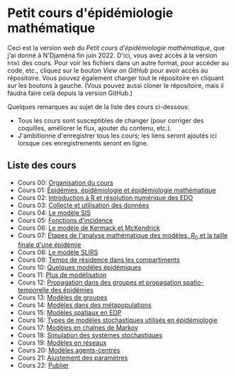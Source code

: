 # Petit cours d'épidémiologie mathématique

Ceci est la version *web* du *Petit cours d'épidémiologie mathématique*, que j'ai donné à N'Djaména fin juin 2022. D'ici, vous avez accès à la version `html` des cours. Pour voir les fichiers dans un autre format, pour accéder au code, etc., cliquez sur le bouton *View on GitHub* pour avoir accès au répositoire. Vous pouvez également charger tout le répositoire en cliquant sur les boutons à gauche. (Vous pouvez aussi cloner le répositoire, mais il faudra faire celà depuis la version GitHub.)

Quelques remarques au sujet de la liste des cours ci-dessous:
- Tous les cours sont susceptibles de changer (pour corriger des coquilles, améliorer le flux, ajouter du contenu, etc.).
- J'ambitionne d'enregistrer tous les cours; les liens seront ajoutés ici lorsque ces enregistrements seront en ligne.
<!--- Une version plus détaillée de la liste, que j'utilise par exemple pour vérifier que je ne duplique pas de contenu, est disponible [ici](). -->


## Liste des cours


- Cours 00: [Organisation du cours](cours-00-organisation.html)
- Cours 01: [Épidémies, épidémiologie et épidémiologie mathématique](cours-01-introduction.html)
- Cours 02: [Introduction à R et résolution numérique des EDO](cours-02-intro-R-EDO.html)
- Cours 03: [Collecte et utilisation des données](cours-03-donnees.html)
- Cours 04: [Le modèle SIS](cours-04-modele-SIS.html)
- Cours 05: [Fonctions d'incidence](cours-05-fonctions-incidence.html)
- Cours 06: [Le modèle de Kermack et McKendrick](cours-06-modele-KMK.html)
- Cours 07: [Étapes de l'analyse mathématique des modèles, $R_0$ et la taille finale d'une épidémie](cours-07-etapes-R0-final-size.html)
- Cours 08: [Le modèle SLIRS](cours-08-modele-SLIRS.html)
- Cours 09: [Temps de résidence dans les compartiments](cours-09-temps-de-residence.html)
- Cours 10: [Quelques modèles épidémiques](cours-10-modeles-epidemiques.html)
- Cours 11: [Plus de modélisation](cours-11-plus-de-modelisation.html) 
- Cours 12: [Propagation dans des groupes et propagation spatio-temporelle des épidémies](cours-10-heterogeneite-groupe-et-spatiale.html)
- Cours 13: [Modèles de groupes](cours-13-modeles-groupes.html)
- Cours 14: [Modèles dans des métapopulations](cours-14-modeles-metapopulation.html)
- Cours 15: [Modèles spatiaux en EDP](cours-15-modeles-EDP.html)
- Cours 16: [Types de modèles stochastiques utilisés en épidémiologie](cours-16-stochasticite.html)
- Cours 17: [Modèles en chaînes de Markov](cours-17-modeles-MC.html)
- Cours 18: [Simulation des systèmes stochastiques](cours-18-simulation-stochastique.html)
- Cours 19: [Modèles en réseaux](cours-19-modeles-reseaux.html)
- Cours 20: [Modèles agents-centrés](cours-20-modeles-agents.html)
- Cours 21: [Ajustement des paramètres](cours-21-ajustement-parametres.html) 
- Cours 22: [Publier](cours-22-publier.html)


<!--- Image credit: Malaria parasite entering a red blood cell. https://flic.kr/p/V8qaYt. National Institute of Allergy and Infectious Diseases, NIH. CC BY NC 2.0 --->
